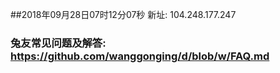 ##2018年09月28日07时12分07秒 新址: 104.248.177.247
### 兔友常见问题及解答: https://github.com/wanggonging/d/blob/w/FAQ.md
